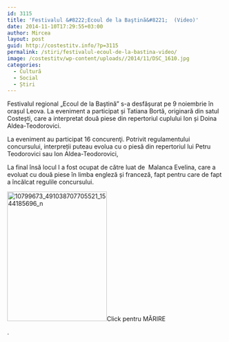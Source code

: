 ```yaml
---
id: 3115
title: 'Festivalul &#8222;Ecoul de la Baştină&#8221;  (Video)'
date: 2014-11-10T17:29:55+03:00
author: Mircea
layout: post
guid: http://costestitv.info/?p=3115
permalink: /stiri/festivalul-ecoul-de-la-bastina-video/
image: /costestitv/wp-content/uploads//2014/11/DSC_1610.jpg
categories:
  - Cultură
  - Social
  - Știri
---
```

Festivalul regional &#8222;Ecoul de la Baştină&#8221; s-a desfășurat pe 9 noiembrie în orașul Leova. La eveniment a participat și Tatiana Bortă, originară din satul Costești, care a interpretat două piese din repertoriul cuplului Ion și Doina Aldea-Teodorovici. <!--more-->

La eveniment au participat 16 concurenţi. Potrivit regulamentului concursului, interpreții puteau evolua cu o piesă din repertoriul lui Petru Teodorovici sau Ion Aldea-Teodorovici,

La final însă locul I a fost ocupat de către luat de  Malanca Evelina, care a evoluat cu două piese în limba engleză și franceză, fapt pentru care de fapt a încălcat regulile concursului.

[<img class="alignnone size-medium wp-image-3117" src="/costestitv/wp-content/uploads//2014/11/10799673_491038707705521_1544185696_n.jpg" alt="10799673_491038707705521_1544185696_n" width="231" height="300" srcset="/costestitv/wp-content/uploads//2014/11/10799673_491038707705521_1544185696_n.jpg 231w, /costestitv/wp-content/uploads//2014/11/10799673_491038707705521_1544185696_n.jpg 742w" sizes="(max-width: 231px) 100vw, 231px" />](/costestitv/wp-content/uploads//2014/11/10799673_491038707705521_1544185696_n.jpg)Click pentru MĂRIRE

.
